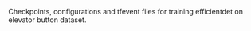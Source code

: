 Checkpoints, configurations and tfevent files for training efficientdet on elevator button dataset. 